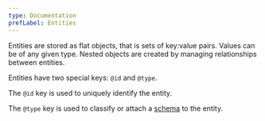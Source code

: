 ```yaml
---
type: Documentation
prefLabel: Entities
---
```


Entities are stored as flat objects, that is sets of key:value pairs. Values can be of any given type. Nested objects are created by managing relationships between entities.

Entities have two special keys: `@id` and `@type`.

The `@id` key is used to uniquely identify the entity.

The `@type` key is used to classify or attach a [schema](#schema) to the entity.
